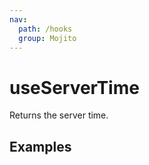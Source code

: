 ```yaml
---
nav:
  path: /hooks
  group: Mojito
---
```


# useServerTime

Returns the server time.

## Examples

<code src="./demo/demo1.tsx" />
